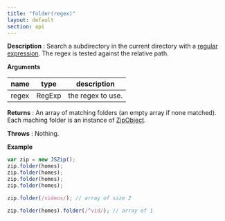 ```yaml
---
title: "folder(regex)"
layout: default
section: api
---
```


__Description__ : Search a subdirectory in the current directory with a
[regular expression](https://developer.mozilla.org/en-US/docs/Web/JavaScript/Guide/Regular_Expressions).
The regex is tested against the relative path.

__Arguments__

name  | type   | description
------|--------|------------
regex | RegExp | the regex to use.

__Returns__ : An array of matching folders (an empty array if none matched).
Each maching folder is an instance of [ZipObject]({{site.baseurl}}/documentation/api_zipobject.html).

__Throws__ : Nothing.

<!--
__Complexity__ : **O(k)** where k is the number of entries in the current JSZip
instance.
-->

__Example__

```js
var zip = new JSZip();
zip.folder(homes);
zip.folder(homes);
zip.folder(homes);
zip.folder(homes);

zip.folder(/videos/); // array of size 2

zip.folder(homes).folder(/^vid/); // array of 1
```

